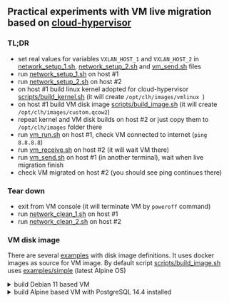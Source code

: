 ## Practical experiments with VM live migration based on [cloud-hypervisor](https://github.com/cloud-hypervisor/cloud-hypervisor)

### TL;DR

- set real values for variables `VXLAN_HOST_1` and `VXLAN_HOST_2` in [network_setup_1.sh](network_setup_1.sh), [network_setup_2.sh](network_setup_2.sh) and [vm_send.sh](vm_send.sh) files
- run [network_setup_1.sh](network_setup_1.sh) on host #1
- run [network_setup_2.sh](network_setup_2.sh) on host #2
- on host #1 build linux kernel adopted for cloud-hypervisor [scripts/build_kernel.sh](scripts/build_kernel.sh) (it will create `/opt/clh/images/vmlinux `)
- on host #1 build VM disk image [scripts/build_image.sh](scripts/build_image.sh) (it will create `/opt/clh/images/custom.qcow2`)
- repeat kernel and VM disk builds on host #2 or just copy them to `/opt/clh/images` folder there
- run [vm_run.sh](vm_run.sh) on host #1, check VM connected to internet (`ping 8.8.8.8`)
- run [vm_receive.sh](vm_receive.sh) on host #2 (it will wait VM there)
- run [vm_send.sh](vm_send.sh) on host #1 (in another terminal), wait when live migration finish
- check VM migrated on host #2 (you should see ping continues there)

### Tear down

- exit from VM console (it will terminate VM by `poweroff` command)
- run [network_clean_1.sh](network_clean_1.sh) on host #1
- run [network_clean_2.sh](network_clean_2.sh) on host #2

### VM disk image

There are several [examples](examples) with disk image definitions. It uses docker images as source for VM image.
By default script [scripts/build_image.sh](scripts/build_image.sh) uses [examples/simple](examples/simple) (latest Alpine OS)

<details>
<summary>build Debian 11 based VM</summary>

```
$ sudo ./scripts/build_image.sh examples/debian

sha256:a710a54a59e993e1a0b2f786307269e240195656e2a98d36110dcd30a6ba8521
7d5ab14b0a6f0e46462a487d09fd4547cab722482c6ed5268f90f0e67b782f1a
0+0 records in
0+0 records out
0 bytes copied, 8.106e-05 s, 0.0 kB/s
mke2fs 1.45.5 (07-Jan-2020)
Discarding device blocks: done
Creating filesystem with 2097152 4k blocks and 524288 inodes
Filesystem UUID: 79fb2eb7-ae2d-40b9-8d21-90708887e699
Superblock backups stored on blocks: 
    32768, 98304, 163840, 229376, 294912, 819200, 884736, 1605632

Allocating group tables: done
Writing inode tables: done
Creating journal (16384 blocks): done
Writing superblocks and filesystem accounting information: done 

vmdata
Untagged: vmdata:latest
Deleted: sha256:a710a54a59e993e1a0b2f786307269e240195656e2a98d36110dcd30a6ba8521
Deleted: sha256:2b59305713ce34c8dd3e733e339d40f87e999620a8e08efead2bf654f1f8404d
Deleted: sha256:812e2c7e7d00626e1bb8645d7d0b8edcb9d984b7bca603e7ea1366a8753501af
Deleted: sha256:3f78e5a197cd0f723826cf349ef1dedea71f3fc278c0055bcb7567c8d7302102
Deleted: sha256:17c54e8fa2e2dc3b59b45c6e33a3f1aebef6f62ca06701c80eccfd9823f52485
Deleted: sha256:f0e98f84e845b39902fb607ff85e49df6e7d61f56b96f0ddac3fdbca41c34dd0
Deleted: sha256:3fb6914644615ba4f1833be1b407cdc455c91221f7eb0137d312dcf0cea4a586
Deleted: sha256:5e0a88e99c04150d98294ac376f782d32ccdebe3cddeaf3b3fca5165ef68980c

image: /opt/clh/images/custom.qcow2
file format: qcow2
virtual size: 8 GiB (8589934592 bytes)
disk size: 229 MiB
cluster_size: 65536
Format specific information:
    compat: 1.1
    lazy refcounts: false
    refcount bits: 16
    corrupt: false
```

</details>

<details>
<summary>build Alpine based VM with PostgreSQL 14.4 installed</summary>

```
$ sudo ./scripts/build_image.sh examples/postgres

sha256:c707fa0787da7c8be8742d8f7d676531f94bb2187b51d8a39924edb32e912916
b2b2d9e5223583f3bc244f19429ffbc1b1212d60e7734f2aff76369970e6a88c
0+0 records in
0+0 records out
0 bytes copied, 6.6701e-05 s, 0.0 kB/s
mke2fs 1.45.5 (07-Jan-2020)
Discarding device blocks: done
Creating filesystem with 2097152 4k blocks and 524288 inodes
Filesystem UUID: 7cc9bab4-d81e-4f2b-b35d-b6982be9c120
Superblock backups stored on blocks: 
    32768, 98304, 163840, 229376, 294912, 819200, 884736, 1605632

Allocating group tables: done
Writing inode tables: done
Creating journal (16384 blocks): done
Writing superblocks and filesystem accounting information: done

vmdata
Untagged: vmdata:latest
Deleted: sha256:c707fa0787da7c8be8742d8f7d676531f94bb2187b51d8a39924edb32e912916
Deleted: sha256:5fa82cd1ca23a9ecf50ba9666ac66d0faf11b7c8bba4c41e924a3b692f1457c4
Deleted: sha256:525a10b65488f54ae846764e623f3176db6b928e301e013b43dddc0778539c32
Deleted: sha256:e35eb252120bd8afc04a51c815bc357be2ddc3a4e0ad2754e28bffc6ec725814
Deleted: sha256:a2d918888bd4a24fb650ad18713c60a24f15e2f265b9ae5c9e8ca020564a7d6a
Deleted: sha256:988ac30a237d54b89966eac7521f834c1a5db8ca51d3798d3a69422fe272f09b
Deleted: sha256:7ba15b9793506fc50eb386da3147f2a0832725cac260eea3d4d8687c8e4bb371
Deleted: sha256:2a9fa59acea8ef525fbec1e9c6f33f49980f79e35b533432dada78bcf755b1ff

image: /opt/clh/images/custom.qcow2
file format: qcow2
virtual size: 8 GiB (8589934592 bytes)
disk size: 224 MiB
cluster_size: 65536
Format specific information:
    compat: 1.1
    lazy refcounts: false
    refcount bits: 16
    corrupt: false
```

</details>

